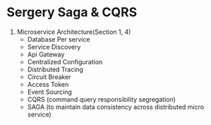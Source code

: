 # Sergery Saga & CQRS

1) Microservice Architecture(Section 1, 4)
   - Database Per service
   - Service Discovery
   - Api Gateway
   - Centralized Configuration
   - Distributed Tracing
   - Circuit Breaker
   - Access Token
   - Event Sourcing
   - CQRS (command query responsibility segregation)
   - SAGA (to maintain data consistency across distributed micro service)
  